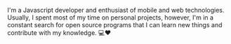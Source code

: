 I'm a Javascript developer and enthusiast of mobile and web technologies. Usually, I spent most of my time on personal projects, however, I'm in a constant search for
open source programs that I can learn new things and contribute with my knowledge. 💻❤️
